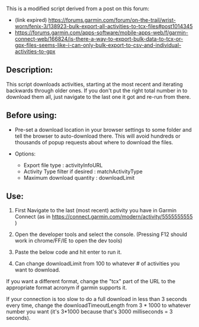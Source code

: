 
This is a modified script derived from a post on this forum:

* (link expired) https://forums.garmin.com/forum/on-the-trail/wrist-worn/fenix-3/138923-bulk-export-all-activities-to-tcx-files#post1014345
* https://forums.garmin.com/apps-software/mobile-apps-web/f/garmin-connect-web/166824/is-there-a-way-to-export-bulk-data-to-tcx-or-gpx-files-seems-like-i-can-only-bulk-export-to-csv-and-individual-activities-to-gpx

Description:
-----------
This script downloads activities, starting at the most recent and iterating backwards
through older ones. If you don't put the right total number in to download them all,
just navigate to the last one it got and re-run from there.


Before using:
------------
* Pre-set a download location in your browser settings to
some folder and tell the browser to auto-download there. This will
avoid hundreds or thousands of popup requests about where to download the files.

* Options:
  * Export file type : activityInfoURL
  * Activity Type filter if desired : matchActivityType
  * Maximum download quantity : downloadLimit

Use:
---
1. First Navigate to the last (most recent) activity you have in Garmin
Connect (as in https://connect.garmin.com/modern/activity/5555555555
)

2. Open the developer tools and select the console.
  (Pressing F12 should work in chrome/FF/IE to open the dev tools)

3. Paste the below code and hit enter to run it.

4. Can change downloadLimit from 100 to whatever # of activities you want to
download.


If you want a different format, change the "tcx" part of the URL to
the appropriate format acronym if garmin supports it.

If your connection is too slow to do a full download in less than 3
seconds every time, change the downloadTimeoutLength from 3 * 1000 to
whatever number you want (it's 3*1000 because that's 3000 milliseconds
= 3 seconds).

